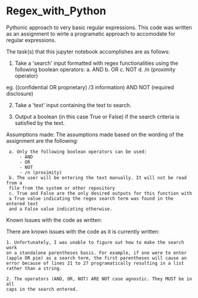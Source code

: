 # Regex_with_Python
Pythonic approach to very basic regular expressions. 
This code was written as an assignment to wirte a programatic approach to accomodate for regular expressions. 

The task(s) that this jupyter notebook accomplishes are as follows:
 
 1. Take a 'search' input formatted with regex functionalities 
 using the following boolean operators:
     a. AND
     b. OR
     c. NOT
     d. /n (proximity operator)
     
 eg.  ((confidential OR proprietary) /3 information) AND NOT (required disclosure)
 
 2. Take a 'text' input containing the text
 to search.
 
 3. Output a boolean (in this case True or False) if the search criteria is satisfied by the text. 

 Assumptions made: The assumptions made based on the wording of the assignment
 are the following:
     
     a. Only the following boolean operators can be used:
         - AND
         - OR
         - NOT
         - /n (proximity)
     b. The user will be entering the text manually. It will not be read from a 
     file from the system or other repository
     c. True and False are the only desired outputs for this function with 
     a True value indicating the regex search term was found in the entered text 
     and a False value indicating otherwise.

Known Issues with the code as written: 

There are known issues with the code as it is currently written: 
    
    1. Unfortunately, I was unable to figure out how to make the search work
    on a standalone parentheses basis. For example, if one were to enter 
    (apple OR pie) as a search term, the first parentheses will cause an 
    error because of lines 21 to 27 programatically resulting in a list rather than a string. 
    
    2. The operators (AND, OR, NOT) ARE NOT case agnostic. They MUST be in all
    caps in the search entered. 
